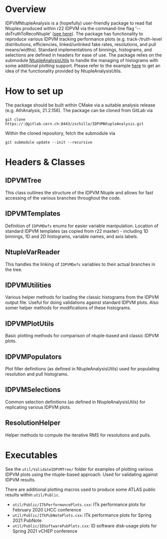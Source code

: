 # Overview

IDPVMNtupleAnalysis is a (hopefully) user-friendly package to read flat Ntuples produced within r22 IDPVM via the command-line flag '--doTruthToRecoNtuple' ([see here](https://gitlab.cern.ch/atlas/athena/-/blob/master/InnerDetector/InDetValidation/InDetPhysValMonitoring/share/InDetPhysValMonitoring_topOptions.py#L13)). The package has functionality to reproduce various IDPVM tracking performance plots (e.g. track-/truth-level distributions, efficiencies, linked/unlinked fake rates, resolutions, and pull means/widths). Standard implementations of binnings, histograms, and selections are defined in headers for ease of use. The package relies on the submodule [NtupleAnalysisUtils](https://gitlab.cern.ch/goblirsc/NtupleAnalysisUtils) to handle the managing of histograms with some additional plotting support. Please refer to the example [here](https://gitlab.cern.ch/goblirsc/NtupleAnalysisUtils/blob/master/util/NtupleAnalysisUtils_Example.cxx) to get an idea of the functionality provided by NtupleAnalysisUtils.

# How to set up

The package should be built within CMake via a suitable analysis release (e.g. AthAnalysis, 21.2.156). The package can be cloned from GitLab via

```shell
git clone https://:@gitlab.cern.ch:8443/zschilla/IDPVMNtupleAnalysis.git
```

Within the cloned repository, fetch the submodule via

```shell
git submodule update --init --recursive
```

# Headers & Classes

## IDPVMTree

This class outlines the structure of the IDPVM Ntuple and allows for fast accessing of the various branches throughout the code.

## IDPVMTemplates

Definition of `IDPVMDefs` enums for easier variable manipulation. Location of standard IDPVM templates (as copied from r22 master) - including 1D binnings, 1D and 2D histograms, variable names, and axis labels.

## NtupleVarReader

This handles the linking of `IDPVMDefs` variables to their actual branches in the tree.

## IDPVMUtilities

Various helper methods for loading the classic histograms from the IDPVM output file. Useful for doing validations against standard IDPVM plots. Also somer helper methods for modifications of these histograms.

## IDPVMPlotUtils

Basic plotting methods for comparison of ntuple-based and classic IDPVM plots.

## IDPVMPopulators

Plot filler definitions (as defined in NtupleAnalysisUtils) used for populating resolution and pull histograms.

## IDPVMSelections

Common selection definitions (as defined in NtupleAnalysisUtils) for replicating various IDPVM plots.

## ResolutionHelper

Helper methods to compute the iterative RMS for resolutions and pulls.

# Executables

See the `util/ValidateIDPVMTree/` folder for examples of plotting various IDPVM plots using the ntuple-based approach. Used for validating against IDPVM results.

There are additional plotting macros used to produce some ATLAS public results within `util/Public`.
* `util/Public/ITkPerformancePlots.cxx`: ITk performance plots for February 2020 LHCC conference
* `util/Public/ITkPubNotePlots.cxx`: ITk performance plots for Spring 2021 PubNote
* `util/Public/IDSoftwarePubPlots.cxx`: ID software disk-usage plots for Spring 2021 vCHEP conference
